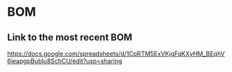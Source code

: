 # BOM
**Link to the most recent BOM** 
---
https://docs.google.com/spreadsheets/d/1CpRTM5ExVKjqFqKXyHM_BEqhV6jeapgpBublu8SchCU/edit?usp=sharing
